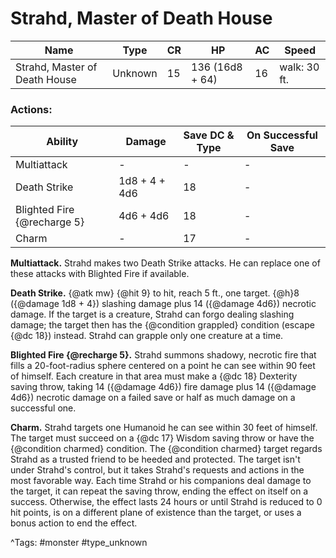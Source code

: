 # Strahd, Master of Death House

| Name | Type | CR | HP | AC | Speed |
|------|------|----|----|----|-------|
| Strahd, Master of Death House | Unknown | 15 | 136 (16d8 + 64) | 16 | walk: 30 ft. |

### Actions:

| Ability | Damage | Save DC & Type | On Successful Save |
|---------|--------|----------------|--------------------|
| Multiattack | - | - | - |
| Death Strike | 1d8 + 4 + 4d6 | 18 | - |
| Blighted Fire {@recharge 5} | 4d6 + 4d6 | 18 | - |
| Charm | - | 17 | - |


**Multiattack.** Strahd makes two Death Strike attacks. He can replace one of these attacks with Blighted Fire if available.

**Death Strike.** {@atk mw} {@hit 9} to hit, reach 5 ft., one target. {@h}8 ({@damage 1d8 + 4}) slashing damage plus 14 ({@damage 4d6}) necrotic damage. If the target is a creature, Strahd can forgo dealing slashing damage; the target then has the {@condition grappled} condition (escape {@dc 18}) instead. Strahd can grapple only one creature at a time.

**Blighted Fire {@recharge 5}.** Strahd summons shadowy, necrotic fire that fills a 20-foot-radius sphere centered on a point he can see within 90 feet of himself. Each creature in that area must make a {@dc 18} Dexterity saving throw, taking 14 ({@damage 4d6}) fire damage plus 14 ({@damage 4d6}) necrotic damage on a failed save or half as much damage on a successful one.

**Charm.** Strahd targets one Humanoid he can see within 30 feet of himself. The target must succeed on a {@dc 17} Wisdom saving throw or have the {@condition charmed} condition. The {@condition charmed} target regards Strahd as a trusted friend to be heeded and protected. The target isn't under Strahd's control, but it takes Strahd's requests and actions in the most favorable way. Each time Strahd or his companions deal damage to the target, it can repeat the saving throw, ending the effect on itself on a success. Otherwise, the effect lasts 24 hours or until Strahd is reduced to 0 hit points, is on a different plane of existence than the target, or uses a bonus action to end the effect.

^Tags: #monster #type_unknown